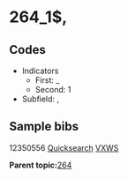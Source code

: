 # 264\_1$,

## Codes

-   Indicators
    -   First: \_
    -   Second: 1
-   Subfield: ,

## Sample bibs

12350556 [Quicksearch](https://search.library.yale.edu/catalog/12350556) [VXWS](http://prodorbis.library.yale.edu:7014/vxws/GetHoldingsService?bibId=12350556)

**Parent topic:**[264](../../tags/264/264.md)

